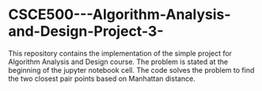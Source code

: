 # CSCE500---Algorithm-Analysis-and-Design-Project-3-
This repository contains the implementation of the simple project for Algorithm Analysis and Design course. The problem is stated at the beginning of the jupyter notebook cell. The code solves the problem to find the two closest pair points based on Manhattan distance. 
